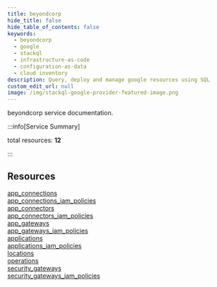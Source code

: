 ```yaml
---
title: beyondcorp
hide_title: false
hide_table_of_contents: false
keywords:
  - beyondcorp
  - google
  - stackql
  - infrastructure-as-code
  - configuration-as-data
  - cloud inventory
description: Query, deploy and manage google resources using SQL
custom_edit_url: null
image: /img/stackql-google-provider-featured-image.png
---
```


beyondcorp service documentation.

:::info[Service Summary]

total resources: __12__  

:::

## Resources
<div class="row">
<div class="providerDocColumn">
<a href="/beyondcorp/app_connections/">app_connections</a><br />
<a href="/beyondcorp/app_connections_iam_policies/">app_connections_iam_policies</a><br />
<a href="/beyondcorp/app_connectors/">app_connectors</a><br />
<a href="/beyondcorp/app_connectors_iam_policies/">app_connectors_iam_policies</a><br />
<a href="/beyondcorp/app_gateways/">app_gateways</a><br />
<a href="/beyondcorp/app_gateways_iam_policies/">app_gateways_iam_policies</a>
</div>
<div class="providerDocColumn">
<a href="/beyondcorp/applications/">applications</a><br />
<a href="/beyondcorp/applications_iam_policies/">applications_iam_policies</a><br />
<a href="/beyondcorp/locations/">locations</a><br />
<a href="/beyondcorp/operations/">operations</a><br />
<a href="/beyondcorp/security_gateways/">security_gateways</a><br />
<a href="/beyondcorp/security_gateways_iam_policies/">security_gateways_iam_policies</a>
</div>
</div>